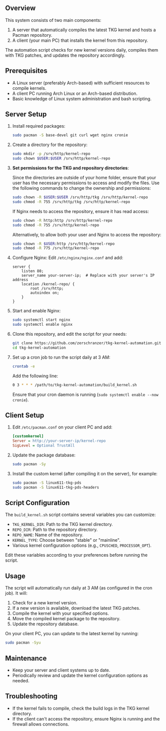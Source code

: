 ## Overview

This system consists of two main components:

1. A server that automatically compiles the latest TKG kernel and hosts a Pacman repository.
2. A client (your main PC) that installs the kernel from this repository.

The automation script checks for new kernel versions daily, compiles them with TKG patches, and updates the repository accordingly.

## Prerequisites

- A Linux server (preferably Arch-based) with sufficient resources to compile kernels.
- A client PC running Arch Linux or an Arch-based distribution.
- Basic knowledge of Linux system administration and bash scripting.

## Server Setup

1. Install required packages:
   ```bash
   sudo pacman -S base-devel git curl wget nginx cronie
   ```

2. Create a directory for the repository:
   ```bash
   sudo mkdir -p /srv/http/kernel-repo
   sudo chown $USER:$USER /srv/http/kernel-repo
   ```

3. **Set permissions for the TKG and repository directories**:
   
   Since the directories are outside of your home folder, ensure that your user has the necessary permissions to access and modify the files. Use the following commands to change the ownership and permissions:

   ```bash
   sudo chown -R $USER:$USER /srv/http/tkg /srv/http/kernel-repo
   sudo chmod -R 755 /srv/http/tkg /srv/http/kernel-repo
   ```

   If Nginx needs to access the repository, ensure it has read access:
   
   ```bash
   sudo chown -R http:http /srv/http/kernel-repo
   sudo chmod -R 755 /srv/http/kernel-repo
   ```

   Alternatively, to allow both your user and Nginx to access the repository:

   ```bash
   sudo chown -R $USER:http /srv/http/kernel-repo
   sudo chmod -R 775 /srv/http/kernel-repo
   ```

4. Configure Nginx:
   Edit `/etc/nginx/nginx.conf` and add:
   ```nginx
   server {
       listen 80;
       server_name your-server-ip;  # Replace with your server's IP address
       location /kernel-repo/ {
           root /srv/http;
           autoindex on;
       }
   }
   ```

5. Start and enable Nginx:
   ```bash
   sudo systemctl start nginx
   sudo systemctl enable nginx
   ```

6. Clone this repository, and edit the script for your needs:
   ```bash
   git clone https://github.com/zerschranzer/tkg-kernel-automation.git
   cd tkg-kernel-automation
   ```

6. Set up a cron job to run the script daily at 3 AM:
   ```bash
   crontab -e
   ```
   Add the following line:
   ```bash
   0 3 * * * /path/to/tkg-kernel-automation/build_kernel.sh
   ```
   Ensure that your cron daemon is running (`sudo systemctl enable --now cronie`).

## Client Setup

1. Edit `/etc/pacman.conf` on your client PC and add:
   ```ini
   [customkernel]
   Server = http://your-server-ip/kernel-repo
   SigLevel = Optional TrustAll
   ```

2. Update the package database:
   ```bash
   sudo pacman -Sy
   ```

3. Install the custom kernel (after compiling it on the server), for example:
   ```bash
   sudo pacman -S linux611-tkg-pds
   sudo pacman -S linux611-tkg-pds-headers
   ```

## Script Configuration

The `build_kernel.sh` script contains several variables you can customize:

- `TKG_KERNEL_DIR`: Path to the TKG kernel directory.
- `REPO_DIR`: Path to the repository directory.
- `REPO_NAME`: Name of the repository.
- `KERNEL_TYPE`: Choose between "stable" or "mainline".
- Various kernel configuration options (e.g., `CPUSCHED`, `PROCESSOR_OPT`).

Edit these variables according to your preferences before running the script.

## Usage

The script will automatically run daily at 3 AM (as configured in the cron job). It will:

1. Check for a new kernel version.
2. If a new version is available, download the latest TKG patches.
3. Compile the kernel with your specified options.
4. Move the compiled kernel package to the repository.
5. Update the repository database.

On your client PC, you can update to the latest kernel by running:

```bash
sudo pacman -Syu
```

## Maintenance

- Keep your server and client systems up to date.
- Periodically review and update the kernel configuration options as needed.

## Troubleshooting

- If the kernel fails to compile, check the build logs in the TKG kernel directory.
- If the client can't access the repository, ensure Nginx is running and the firewall allows connections.
